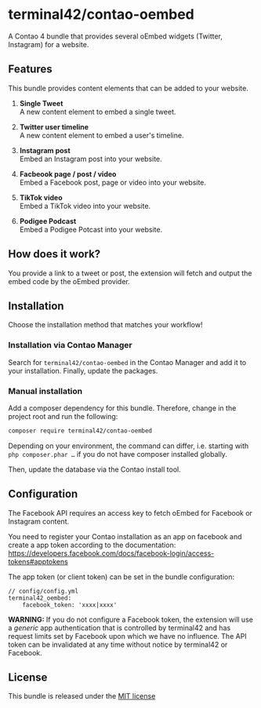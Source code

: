 
# terminal42/contao-oembed

A Contao 4 bundle that provides several oEmbed widgets (Twitter, Instagram) for a website.


## Features

This bundle provides content elements that can be added to your website.

1. **Single Tweet**  
A new content element to embed a single tweet.

2. **Twitter user timeline**  
A new content element to embed a user's timeline.

3. **Instagram post**  
Embed an Instagram post into your website.

4. **Facbeook page / post / video**  
Embed a Facebook post, page or video into your website.

5. **TikTok video**  
Embed a TikTok video into your website.

6. **Podigee Podcast**  
Embed a Podigee Potcast into your website.

## How does it work?

You provide a link to a tweet or post, the extension will fetch and output the embed code by the oEmbed provider.


## Installation

Choose the installation method that matches your workflow!

### Installation via Contao Manager

Search for `terminal42/contao-oembed` in the Contao Manager and add it to your installation. Finally, update the
packages.

### Manual installation

Add a composer dependency for this bundle. Therefore, change in the project root and run the following:

```bash
composer require terminal42/contao-oembed
```

Depending on your environment, the command can differ, i.e. starting with `php composer.phar …` if you do not have
composer installed globally.

Then, update the database via the Contao install tool.


## Configuration

The Facebook API requires an access key to fetch oEmbed for Facebook or Instagram content.

You need to register your Contao installation as an app on facebook and create a
app token according to the documentation:
https://developers.facebook.com/docs/facebook-login/access-tokens#apptokens

The app token (or client token) can be set in the bundle configuration:
```
// config/config.yml
terminal42_oembed:
    facebook_token: 'xxxx|xxxx'
```

**WARNING:** If you do not configure a Facebook token, the extension will use a _generic_
app authentication that is controlled by terminal42 and has request limits set
by Facebook upon which we have no influence. The API token can be invalidated at any time
without notice by terminal42 or Facebook.


## License

This bundle is released under the [MIT license](LICENSE)
